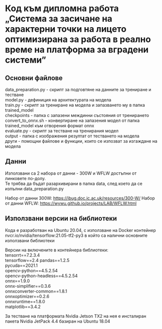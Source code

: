 # Код към дипломна работа „Система за засичане на характерни точки на лицето оптимизирана за работа в реално време на платформа за вградени системи”

## Основни файлове
data_preparation.py - скрипт за подговтяне на данните за трениране и тестване  
model.py - дефиниция на архитектурата на модела  
train.py - скрипт за трениране на модела и запазването му в папка trained_model  
checkpoints - папка с запазени междинни състояния от тренирането  
convert_to_onnx.sh - конвертиране на запазения модел от папка trained_model към отворения формат onnx  
evaluate.py - скрипт за тестване на тренирания модел  
output - папка с изображения резултат от тестването на модела  
други - помощни файлове и функции, които се изпозват за изгаждане на модела  

## Данни
Използвани са 2 набора от данни - 300W и WFLW достъпни от линковете по-долу.  
Те трябва да бъдат разархивирани в папка data, след което да се изпълни data_preparation.py

Набор от данни 300W: https://ibug.doc.ic.ac.uk/resources/300-W/
Набор от данни WFLW: https://wywu.github.io/projects/LAB/WFLW.html

## Използвани версии на библиотеки
Кода е разработван на Ubuntu 20.04, с използване на Docker контейнер nvcr.io/nvidia/tensorflow:21.05-tf2-py3 в който са налични основните използвани библиотеки  

Версии на включените в контейнера библиотеки:  
tensorrt==7.2.3.4  
tensorflow==2.4 
pandas==1.2.5  
pycuda==2021.1  
opencv-python==4.5.2.54  
opencv-python-headless==4.5.2.54  
onnx==1.9.0  
onnx-simplifier==0.3.6  
onnxconverter-common==1.8.1  
onnxoptimizer==0.2.6  
onnxruntime==1.8.0  
matplotlib==3.4.2  

За тестване на платформата Nvidia Jetson TX2 на нея е инсталиран пакета Nvidia JetPack 4.4 базиран на Ubuntu 18.04  
